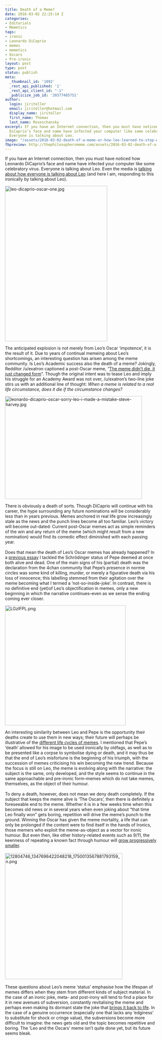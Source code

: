```yaml
---
title: Death of a Meme?
date: 2016-03-02 22:25:14 Z
categories:
- Editorials
- Memetics
tags:
- ironic
- Leonardo DiCaprio
- memes
- memetics
- Oscars
- Pre-ironic
layout: post
type: post
status: publish
meta:
  _thumbnail_id: '1092'
  _rest_api_published: '1'
  _rest_api_client_id: "-1"
  _publicize_job_id: '20377485751'
author:
  login: jiriteller
  email: jiriteller@hotmail.com
  display_name: jiriteller
  first_name: Thomas
  last_name: Rososchansky
excerpt: If you have an Internet connection, then you must have noticed how Leonardo
  DiCaprio’s face and name have infected your computer like some celebratory virus.
  Everyone is talking about Leo.
image: "/assets/2016-03-02-death-of-a-meme-or-how-leo-learned-to-stop-worrying-and-love-the-bear/leo-dicaprio-oscar-one1.jpg"
fbpreview: http://thephilosophersmeme.com/assets/2016-03-02-death-of-a-meme-or-how-leo-learned-to-stop-worrying-and-love-the-bear/leo-dicaprio-oscar-one1.jpg
---
```


<p><span style="font-weight:400;">If you have an Internet connection, then you must have noticed how Leonardo DiCaprio’s face and name have infected your computer like some celebratory virus. Everyone is talking about Leo. Even the media is </span><a href="http://www.dailymail.co.uk/tvshowbiz/article-3469076/Leo-DiCaprio-sends-wave-relief-internet-Oscar-memes-erupt.html"><span style="font-weight:400;">talking about how everyone is talking about Leo</span></a><span style="font-weight:400;"> (and here I am, responding to this ironically by talking about Leo). </span></p>
<p><img class="alignnone  wp-image-1100" src="{{ site.baseurl }}/assets/2016-03-02-death-of-a-meme-or-how-leo-learned-to-stop-worrying-and-love-the-bear/leo-dicaprio-oscar-one1.jpg" alt="leo-dicaprio-oscar-one.jpg" width="339" height="513" /></p>
<p><span style="font-weight:400;">The anticipated explosion is not merely from Leo’s Oscar ‘impotence’, it is the result of it. Due to years of continual memeing about Leo’s shortcomings, an interesting question has arisen among the meme community. Is Leo’s Academic success also the death of a meme? Jokingly, Redditor /u/exatron captioned a post-Oscar meme, “</span><a href="https://www.reddit.com/r/AdviceAnimals/comments/48a9sj/the_meme_didnt_die_it_just_changed_form/"><span style="font-weight:400;">The meme didn’t die, it just changed form</span></a><span style="font-weight:400;">”. Though the original intent was to tease Leo and imply his struggle for an Academy Award was not over, /u/exatron’s two-line joke stirs us with an additional line of thought: </span><i><span style="font-weight:400;">When a meme is related to a real life circumstance, does it die if the circumstance changes?</span></i></p>
<p><span style="font-weight:400;"><img class="alignnone  wp-image-1115" src="{{ site.baseurl }}/assets/2016-03-02-death-of-a-meme-or-how-leo-learned-to-stop-worrying-and-love-the-bear/leonardo-dicaprio-oscar-sorry-leo-i-made-a-mistake-steve-harvey.jpg" alt="leonardo-dicaprio-oscar-sorry-leo-i-made-a-mistake-steve-harvey.jpg" width="454" height="340" /></span></p>
<p><span style="font-weight:400;">There is obviously a death of sorts. Though DiCaprio will continue with his career, the hype surrounding any future nominations will be considerably less than in years previous. Memes anchored in real life grow increasingly stale as the news and the punch lines become all too familiar. Leo’s victory will become out-dated: Current post-Oscar memes act as simple reminders of the win and any return of the meme (which might result from a new nomination) would find its comedic effect diminished with each passing year.</span><br />
<span style="font-weight:400;"><br />
</span><span style="font-weight:400;">Does that mean the death of Leo’s Oscar memes has already happened? In a </span><a href="https://thomasrososchansky.wordpress.com/2015/05/28/essay-on-pepe-and-the-cotard-delusion/"><span style="font-weight:400;">previous essay</span></a><span style="font-weight:400;"> I tackled the Schrödinger status of Pepe deemed at once both alive and dead. One of the main signs of his (partial) death was the declaration from the 4chan community that Pepe’s presence in normie circles was some kind of killing, murder, or merely a figurative death via his loss of innocence; this labelling stemmed from their agitation over the meme becoming what I termed a ‘not-so-inside-joke’. In contrast, there is no definitive end (yet)of Leo’s objectification in memes, only a new beginning in which the narrative continues–even as we sense the ending coming ever closer.</span></p>
<p><img class="alignnone size-full wp-image-1103" src="{{ site.baseurl }}/assets/2016-03-02-death-of-a-meme-or-how-leo-learned-to-stop-worrying-and-love-the-bear/lgzlfpl1.png" alt="LGzlFPL.png" width="400" height="396" /></p>
<p><span style="font-weight:400;">An interesting similarity between Leo and Pepe is the opportunity their deaths create to use them in new ways; their future will perhaps be illustrative of the </span><a href="http://thephilosophersmeme.com/glossary/#phylomemetic-tree"><span style="font-weight:400;">different life cycles of memes</span></a><span style="font-weight:400;">. I mentioned that Pepe’s ‘death’ allowed for his image to be used ironically by oldfags, as well as to be presented like a corpse to symbolise dying or death, and it may thus be that the end of Leo’s misfortune is the beginning of his triumph, with the succession of memes criticising his win becoming the new trend. Because the focus is still on Leo, the meme is evolving along with the narrative: the subject is the same, only developed, and the style seems to continue in the same approachable and pre-ironic form–memes which do not take memes, themselves, as the object of their humour.</span><br />
<span style="font-weight:400;"><br />
</span><span style="font-weight:400;">To deny a death, however, does not mean we deny death completely. If the subject that keeps the meme alive is ‘The Oscars’, then there is definitely a foreseeable end to the meme. Whether it is in a few weeks time when this becomes old news or in several years when even joking about “that time Leo finally won” gets boring, repetition will drive the meme’s punch to the ground. Winning the Oscar has given the meme mortality, a life that can only be prolonged if the content were to find itself in the hands of Ironics, those memers who exploit the meme-as-object as a vector for ironic humour. But even then, like other history-related events such as 9/11, the keenness of repeating a known fact through humour will </span><a href="http://knowyourmeme.com/memes/events/september-11th-2001-attacks"><span style="font-weight:400;">grow progressively smaller</span></a><span style="font-weight:400;">. </span><br />
<span style="font-weight:400;"><br />
</span><span style="font-weight:400;"><img class="alignnone  wp-image-1106" src="{{ site.baseurl }}/assets/2016-03-02-death-of-a-meme-or-how-leo-learned-to-stop-worrying-and-love-the-bear/12804746_1347696422048218_1750013567881793159_n1.png" alt="12804746_1347696422048218_1750013567881793159_n.png" width="389" height="416" /></span><br />
<span style="font-weight:400;"><br />
</span><span style="font-weight:400;">These questions about Leo’s meme ‘status’ emphasise how the lifespan of memes differs when they stem from different kinds of subject material. In the case of an ironic joke, meta- and post-irony will tend to find a place for it in new avenues of subversion, constantly revitalising the meme and perhaps even making its dormant state the joke that </span><a href="https://www.youtube.com/watch?v=3YxaaGgTQYM"><span style="font-weight:400;">brings it back to life</span></a><span style="font-weight:400;">. In the case of a genuine occurrence (especially one that lacks any ‘edginess’ to substitute for shock or cringe value), the subversions become more difficult to imagine: the news gets old and the topic becomes repetitive and boring. The ‘Leo and the Oscars’ meme isn’t quite done yet, but its future seems bleak. </span><span style="font-weight:400;"><br />
</span><span style="font-weight:400;"><br />
